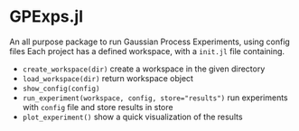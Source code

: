 # GPExps.jl

An all purpose package to run Gaussian Process Experiments, using config files
Each project has a defined workspace, with a `init.jl` file containing.

- `create_workspace(dir)` create a workspace in the given directory
- `load_workspace(dir)` return workspace object
- `show_config(config)`
- `run_experiment(workspace, config, store="results")` run experiments with `config` file and store results in store
- `plot_experiment()` show a quick visualization of the results
